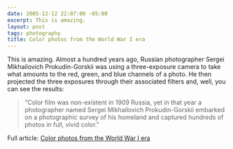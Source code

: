 ```yaml
---
date: 2005-12-12 22:07:00 -05:00
excerpt: This is amazing.
layout: post
tags: photography
title: Color photos from the World War I era
---
```


This is amazing. Almost a hundred years ago, Russian photographer Sergei Mikhailovich Prokudin-Gorskii was using a three-exposure camera to take what amounts to the red, green, and blue channels of a photo. He then projected the three exposures through their associated filters and, well, you can see the results:

> “Color film was non-existent in 1909 Russia, yet in that year a photographer named Sergei Mikhailovich Prokudin-Gorskii embarked on a photographic survey of his homeland and captured hundreds of photos in full, vivid color.”

Full article: [Color photos from the World War I era](http://www.damninteresting.com/?p=245)
